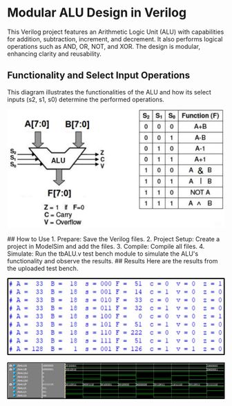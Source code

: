 # Modular ALU Design in Verilog
This Verilog project features an Arithmetic Logic Unit (ALU) with capabilities for addition, subtraction, increment, and decrement. It also performs logical operations such as
AND, OR, NOT, and XOR. The design is modular, enhancing clarity and reusability.
## Functionality and Select Input Operations
This diagram illustrates the functionalities of the ALU and how its select inputs (s2, s1, s0) determine the performed operations.
<p align="center">
  <img src="https://github.com/SabaKzmi/Modular-ALU-Design-in-Verilog/blob/c4d17400183ca7dc4b392626eb35fa552c4f49f8/aluDescription.png" alt="res" />
</p>
## How to Use
1. Prepare: Save the Verilog files.
2. Project Setup: Create a project in ModelSim and add the files.
3. Compile: Compile all files.
4. Simulate: Run the tbALU.v test bench module to simulate the ALU's functionality and observe the results.
## Results
Here are the results from the uploaded test bench.
<p align="center">
  <img src="https://github.com/SabaKzmi/Modular-ALU-Design-in-Verilog/blob/c4d17400183ca7dc4b392626eb35fa552c4f49f8/results.jpg" alt="res" />
</p>
<p align="center">
  <img src="https://github.com/SabaKzmi/Modular-ALU-Design-in-Verilog/blob/c4d17400183ca7dc4b392626eb35fa552c4f49f8/waveform.jpg" alt="waveform" />
</p>
